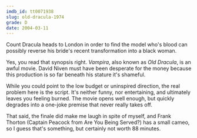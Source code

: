 ```yaml
---
imdb_id: tt0071938
slug: old-dracula-1974
grade: D
date: 2004-03-11
---
```


Count Dracula heads to London in order to find the model who's blood can possibly reverse his bride's recent transformation into a black woman.

Yes, you read that synopsis right. _Vampira_, also known as _Old Dracula_, is an awful movie. David Niven must have been desperate for the money because this production is so far beneath his stature it's shameful.

While you could point to the low budget or uninspired direction, the real problem here is the script. It's neither funny, nor entertaining, and ultimately leaves you feeling burned. The movie opens well enough, but quickly degrades into a one-joke premise that never really takes off.

That said, the finale did make me laugh in spite of myself, and Frank Thorton (Captain Peacock from Are You Being Served?) has a small cameo, so I guess that's something, but certainly not worth 88 minutes.
